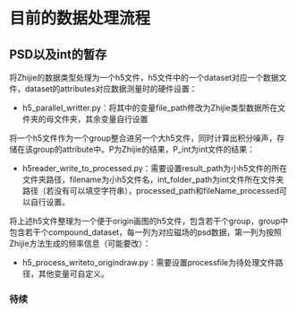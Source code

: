 # 目前的数据处理流程
## PSD以及int的暂存
将Zhijie的数据类型处理为一个h5文件，h5文件中的一个dataset对应一个数据文件，dataset的attributes对应数据测量时的硬件设置：
- h5_parallel_writter.py：将其中的变量file_path修改为Zhijie类型数据所在文件夹的母文件夹，其余变量自行设置

将一个h5文件作为一个group整合进另一个大h5文件，同时计算出积分噪声，存储在该group的attribute中。P为Zhijie的结果，P_int为int文件的结果：
- h5reader_write_to_processed.py：需要设置result_path为小h5文件的所在文件夹路径，filename为小h5文件名，int_folder_path为int文件所在文件夹路径（若没有可以填空字符串），processed_path和fileName_processed可以自行设置。

将上述h5文件整理为一个便于origin画图的h5文件，包含若干个group，group中包含若干个compound_dataset，每一列为对应磁场的psd数据，第一列为按照Zhijie方法生成的频率信息（可能要改）：
- h5_process_writeto_origindraw.py：需要设置processfile为待处理文件路径，其他变量可自定义。

### 待续
